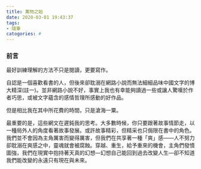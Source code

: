 ```yaml
---
title: 萬物之始
date: 2020-03-01 19:43:37
tags:
- 隨筆
catogories: #
---
```

### 前言

最好訓練理解的方法不只是閱讀，更要寫作。



自認是一個喜歡看書的人，但後來卻耽溺在網路小說而無法細細品味中國文字的博大精深(註一)。並非網路小說不好，事實上我也有幸能夠讀過一些或讓人驚嘆於作者巧思，或被文字蘊含的感情哲理所感動的好作品。

但是相比我在其中所花費的時間，只是滄海一粟。

最重要的是，這些網文在遲鈍我的思考。大多數時候，你只要跟著故事情節走，以一種局外人的角度看著故事發展。或許故事精彩，但精采也只侷限在書中的角色。我們並不會因為主角厲害而變得厲害，但我們在共享著一種「爽」感——人不努力卻耽溺在爽感之中，靈魂就會被腐蝕。穿越、重生，給予重來的機會，主角們發憤圖強，我們在現實中抱持著天真的幻想—幻想自己能回到過去改變人生—卻不知道我們能改變的永遠只有現在與未來。
